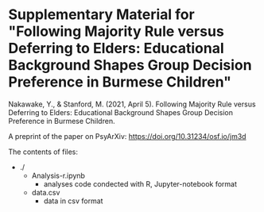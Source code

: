 # Supplementary Material for "Following Majority Rule versus Deferring to Elders: Educational Background Shapes Group Decision Preference in Burmese Children"

Nakawake, Y., & Stanford, M. (2021, April 5). Following Majority Rule versus Deferring to Elders: Educational Background Shapes Group Decision Preference in Burmese Children. 

A preprint of the paper on PsyArXiv: https://doi.org/10.31234/osf.io/jm3d

The contents of files:
+ ./
    + Analysis-r.ipynb
        + analyses code condected with R, Jupyter-notebook format 
    + data.csv
        + data in csv format
